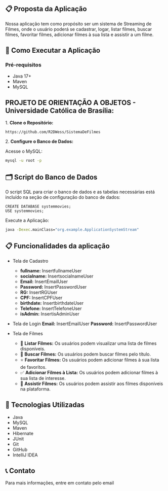 ## 📋 Proposta da Aplicação

Nossa aplicação tem como propósito ser um sistema de Streaming de Filmes, onde o usuário poderá se cadastrar, logar, listar filmes, buscar filmes, favoritar filmes, adicionar filmes à sua lista e assistir a um filme.
## 🚀 Como Executar a Aplicação

### Pré-requisitos

- Java 17+
- Maven
- MySQL

## PROJETO DE ORIENTAÇÃO A OBJETOS - Universidade Católica de Brasília:

1\. **Clone o Repositório:**
```sh\
https://github.com/R2DWess/SistemaDeFilmes
```

2\. **Configure o Banco de Dados:**

Acesse o MySQL:
```cmd
mysql -u root -p 
```
## 🗂️ Script do Banco de Dados

O script SQL para criar o banco de dados e as tabelas necessárias está incluído na seção de configuração do banco de dados:

```mysql
CREATE DATABASE systemmovies;
USE systemmovies;
```

Execute a Aplicação:
```cmd
java -Dexec.mainClass="org.example.ApplicationSystemStream"
```

## 📋 Funcionalidades da aplicação

- Tela de Cadastro
  - **fullname:** InsertfullnameUser
  - **socialname:** InsertsocialnameUser
  - **Email:** InsertEmailUser
  - **Password:** InsertPasswordUser
  - **RG:** InsertRGUser
  - **CPF:** InsertCPFUser
  - **birthdate:** InsertbirthdateUser
  - **Telefone:** InsertTelefoneUser
  - **isAdmin:** InsertisAdminUser

- Tela de Login
  **Email:** InsertEmailUser
  **Password:** InsertPasswordUser

- Tela de Filmes
  - 📜 **Listar Filmes:** Os usuários podem visualizar uma lista de filmes disponíveis.
  - 🔎 **Buscar Filmes:** Os usuários podem buscar filmes pelo título.
  - ⭐ **Favoritar Filmes:** Os usuários podem adicionar filmes à sua lista de favoritos.
  - ✅ **Adicionar Filmes à Lista:** Os usuários podem adicionar filmes à sua lista de interesse.
  - 🎥 **Assistir Filmes:** Os usuários podem assistir aos filmes disponíveis na plataforma.


## 🔧 Tecnologias Utilizadas
- Java
- MySQL
- Maven
- Hibernate
- JUnit
- Git
- GitHub
- IntelliJ IDEA

## 📞 Contato

Para mais informações, entre em contato pelo email
